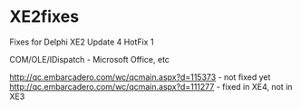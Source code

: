 XE2fixes
========

Fixes for Delphi XE2 Update 4 HotFix 1


COM/OLE/IDispatch - Microsoft Office, etc

http://qc.embarcadero.com/wc/qcmain.aspx?d=115373 - not fixed yet
http://qc.embarcadero.com/wc/qcmain.aspx?d=111277 - fixed in XE4, not in XE3
